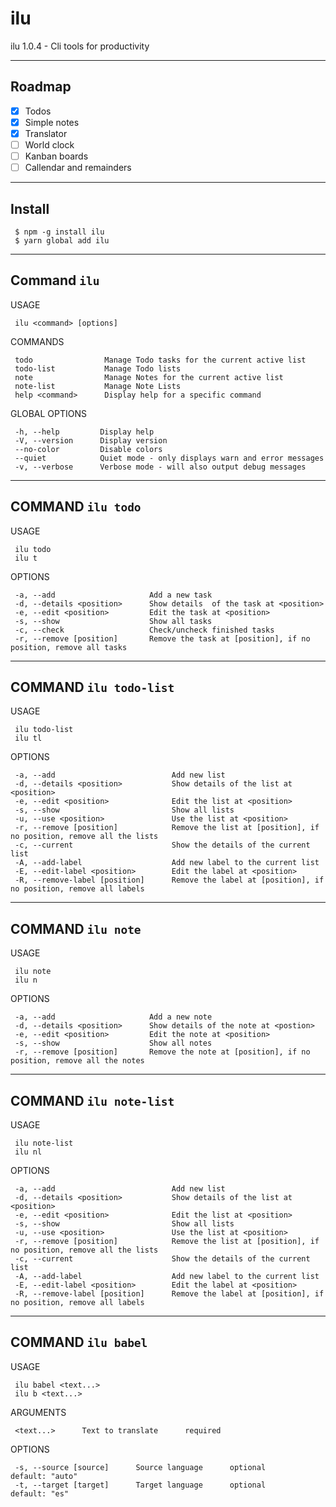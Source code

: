 # ilu

ilu 1.0.4 - Cli tools for productivity

---

## Roadmap

- [x] Todos
- [x] Simple notes
- [X] Translator
- [ ] World clock
- [ ] Kanban boards
- [ ] Callendar and remainders

---

## Install

     $ npm -g install ilu
     $ yarn global add ilu

---

## Command `ilu`

USAGE

     ilu <command> [options]

COMMANDS

     todo                Manage Todo tasks for the current active list
     todo-list           Manage Todo lists
     note                Manage Notes for the current active list
     note-list           Manage Note Lists
     help <command>      Display help for a specific command

GLOBAL OPTIONS

     -h, --help         Display help
     -V, --version      Display version
     --no-color         Disable colors
     --quiet            Quiet mode - only displays warn and error messages
     -v, --verbose      Verbose mode - will also output debug messages

---

## COMMAND `ilu todo`

USAGE

     ilu todo
     ilu t

OPTIONS

     -a, --add                     Add a new task
     -d, --details <position>      Show details  of the task at <position>
     -e, --edit <position>         Edit the task at <position>
     -s, --show                    Show all tasks
     -c, --check                   Check/uncheck finished tasks
     -r, --remove [position]       Remove the task at [position], if no position, remove all tasks

---

## COMMAND `ilu todo-list`

USAGE

     ilu todo-list
     ilu tl

OPTIONS

     -a, --add                          Add new list
     -d, --details <position>           Show details of the list at <position>
     -e, --edit <position>              Edit the list at <position>
     -s, --show                         Show all lists
     -u, --use <position>               Use the list at <position>
     -r, --remove [position]            Remove the list at [position], if no position, remove all the lists
     -c, --current                      Show the details of the current list
     -A, --add-label                    Add new label to the current list
     -E, --edit-label <position>        Edit the label at <position>
     -R, --remove-label [position]      Remove the label at [position], if no position, remove all labels

---

## COMMAND `ilu note`

USAGE

     ilu note
     ilu n

OPTIONS

     -a, --add                     Add a new note
     -d, --details <position>      Show details of the note at <postion>
     -e, --edit <position>         Edit the note at <position>
     -s, --show                    Show all notes
     -r, --remove [position]       Remove the note at [position], if no position, remove all the notes

---

## COMMAND `ilu note-list`

USAGE

     ilu note-list
     ilu nl

OPTIONS

     -a, --add                          Add new list
     -d, --details <position>           Show details of the list at <position>
     -e, --edit <position>              Edit the list at <position>
     -s, --show                         Show all lists
     -u, --use <position>               Use the list at <position>
     -r, --remove [position]            Remove the list at [position], if no position, remove all the lists
     -c, --current                      Show the details of the current list
     -A, --add-label                    Add new label to the current list
     -E, --edit-label <position>        Edit the label at <position>
     -R, --remove-label [position]      Remove the label at [position], if no position, remove all labels

---

## COMMAND `ilu babel`

USAGE

     ilu babel <text...>
     ilu b <text...>

ARGUMENTS

     <text...>      Text to translate      required

OPTIONS

     -s, --source [source]      Source language      optional      default: "auto"
     -t, --target [target]      Target language      optional      default: "es"
